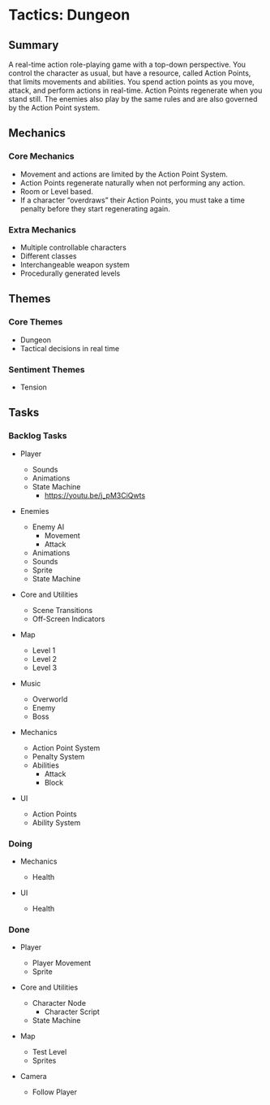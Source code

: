 # Tactics: Dungeon

## Summary

A real-time action role-playing game with a top-down perspective. You control the character as usual, but have a resource, called Action Points, that limits movements and abilities. You spend action points as you move, attack, and perform actions in real-time. Action Points regenerate when you stand still. The enemies also play by the same rules and are also governed by the Action Point system.

## Mechanics

### Core Mechanics

- Movement and actions are limited by the Action Point System.
- Action Points regenerate naturally when not performing any action.
- Room or Level based.
- If a character “overdraws” their Action Points, you must take a time penalty before they start regenerating again.

### Extra Mechanics

- Multiple controllable characters
- Different classes
- Interchangeable weapon system
- Procedurally generated levels
  
## Themes

### Core Themes

- Dungeon
- Tactical decisions in real time

### Sentiment Themes

- Tension

## Tasks

### Backlog Tasks

- Player
  - Sounds
  - Animations
  - State Machine
    - <https://youtu.be/j_pM3CiQwts>
  
- Enemies
  - Enemy AI
    - Movement
    - Attack
  - Animations
  - Sounds
  - Sprite
  - State Machine
  
- Core and Utilities
  - Scene Transitions
  - Off-Screen Indicators

- Map
  - Level 1
  - Level 2
  - Level 3

- Music
  - Overworld
  - Enemy
  - Boss

- Mechanics
  - Action Point System
  - Penalty System
  - Abilities
    - Attack
    - Block
  
- UI
  - Action Points
  - Ability System

### Doing

- Mechanics
  - Health

- UI
  - Health

### Done

- Player
  - Player Movement
  - Sprite

- Core and Utilities
  - Character Node
    - Character Script
  - State Machine

- Map
  - Test Level
  - Sprites

- Camera
  - Follow Player
